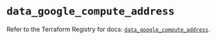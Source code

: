 # `data_google_compute_address`

Refer to the Terraform Registry for docs: [`data_google_compute_address`](https://registry.terraform.io/providers/hashicorp/google-beta/5.20.0/docs/data-sources/google_compute_address).
